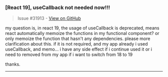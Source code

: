 ### [React 19], useCallback not needed now!!!

> Issue #31913 - [View on GitHub](https://github.com/facebook/react/issues/31913)

my question is, in react 19, the usage of useCallback is deprecated, means react automatically memoize the functions in my functional component? or only memoize the function that hasn't any dependencies. please more clarification about this.
if it is not required, and my app already i used useCallback, and memo... i have any side effect if i continue used it or i need to removed from my app if i want to switch from 18 to 19

thanks.


---

